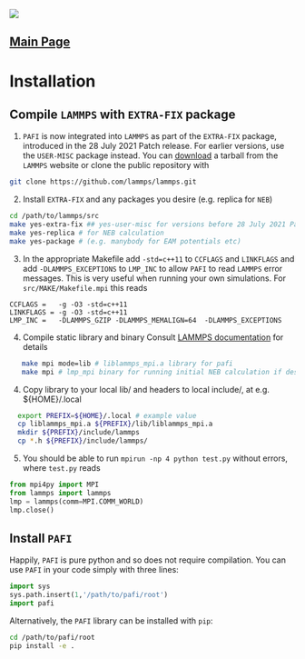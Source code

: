 ![](pafi_title.png)
## [Main Page](README.md)

# Installation

## Compile `LAMMPS` with `EXTRA-FIX` package

1. `PAFI` is now integrated into `LAMMPS` as part of the `EXTRA-FIX` package, introduced in the 28 July 2021 Patch release. For earlier versions, use the `USER-MISC` package instead.
You can [download](https://lammps.sandia.gov/download.html) a tarball from the `LAMMPS`
website or clone the public repository with
```bash
git clone https://github.com/lammps/lammps.git
```

2. Install `EXTRA-FIX` and any packages you desire (e.g. replica for `NEB`)
```bash
cd /path/to/lammps/src
make yes-extra-fix ## yes-user-misc for versions before 28 July 2021 Patch release
make yes-replica # for NEB calculation
make yes-package # (e.g. manybody for EAM potentials etc)
```

3. In the appropriate Makefile add `-std=c++11` to `CCFLAGS` and `LINKFLAGS` and
add `-DLAMMPS_EXCEPTIONS` to `LMP_INC` to allow `PAFI` to read `LAMMPS` error messages.
This is very useful when running your own simulations. For `src/MAKE/Makefile.mpi` this reads
 ```make
CCFLAGS =	-g -O3 -std=c++11
LINKFLAGS =	-g -O3 -std=c++11
LMP_INC =	-DLAMMPS_GZIP -DLAMMPS_MEMALIGN=64  -DLAMMPS_EXCEPTIONS
```

4. Compile static library and binary Consult [LAMMPS documentation](http://lammps.sandia.gov/doc/Section_start.html) for details
```bash
   make mpi mode=lib # liblammps_mpi.a library for pafi
   make mpi # lmp_mpi binary for running initial NEB calculation if desired
```

4. Copy library to your local lib/ and headers to local include/, at e.g. ${HOME}/.local
```bash
  export PREFIX=${HOME}/.local # example value
  cp liblammps_mpi.a ${PREFIX}/lib/liblammps_mpi.a
  mkdir ${PREFIX}/include/lammps
  cp *.h ${PREFIX}/include/lammps/
```

5. You should be able to run `mpirun -np 4 python test.py` without errors, where `test.py` reads
```python
from mpi4py import MPI
from lammps import lammps
lmp = lammps(comm=MPI.COMM_WORLD)
lmp.close()
```

## Install `PAFI`
Happily, `PAFI` is pure python and so does not require compilation. 
You can use `PAFI` in your code simply with three lines:
```python
import sys
sys.path.insert(1,'/path/to/pafi/root')
import pafi
```
Alternatively, the `PAFI` library can be installed with `pip`:
```bash
cd /path/to/pafi/root
pip install -e .
```


